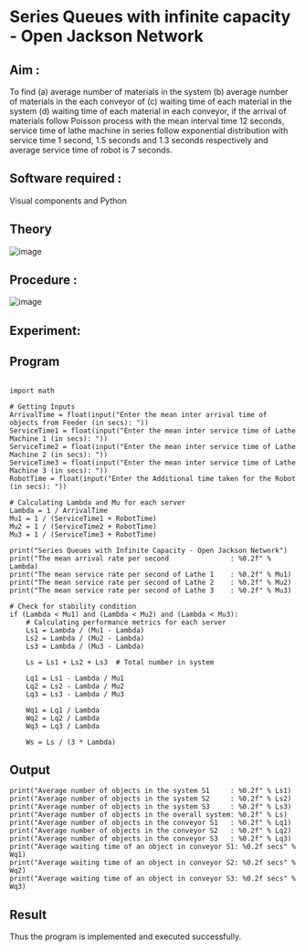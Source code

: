 # Series Queues with infinite capacity - Open Jackson Network

## Aim :
To find (a) average number of materials in the system (b) average number of materials in the each conveyor of (c) waiting time of each material in the system (d) waiting time of each material in each conveyor, if the arrival  of materials follow Poisson process with the mean interval time 12 seconds, service time of  lathe machine in series follow exponential distribution  with service time  1 second, 1.5 seconds and 1.3 seconds respectively and average service time of robot is 7 seconds.

## Software required :
Visual components and Python

## Theory

![image](https://user-images.githubusercontent.com/103921593/203239736-7b81f599-71a8-4ae7-b63e-5d98acd9ea54.png)


## Procedure :

![image](https://user-images.githubusercontent.com/103921593/203239789-bc870dce-6727-487b-a0e2-4fc3f5114889.png)


## Experiment:
## Program
```

import math

# Getting Inputs
ArrivalTime = float(input("Enter the mean inter arrival time of objects from Feeder (in secs): "))
ServiceTime1 = float(input("Enter the mean inter service time of Lathe Machine 1 (in secs): "))
ServiceTime2 = float(input("Enter the mean inter service time of Lathe Machine 2 (in secs): "))
ServiceTime3 = float(input("Enter the mean inter service time of Lathe Machine 3 (in secs): "))
RobotTime = float(input("Enter the Additional time taken for the Robot (in secs): "))

# Calculating Lambda and Mu for each server
Lambda = 1 / ArrivalTime
Mu1 = 1 / (ServiceTime1 + RobotTime)
Mu2 = 1 / (ServiceTime2 + RobotTime)
Mu3 = 1 / (ServiceTime3 + RobotTime)

print("Series Queues with Infinite Capacity - Open Jackson Network")
print("The mean arrival rate per second               : %0.2f" % Lambda)
print("The mean service rate per second of Lathe 1    : %0.2f" % Mu1)
print("The mean service rate per second of Lathe 2    : %0.2f" % Mu2)
print("The mean service rate per second of Lathe 3    : %0.2f" % Mu3)

# Check for stability condition
if (Lambda < Mu1) and (Lambda < Mu2) and (Lambda < Mu3):
    # Calculating performance metrics for each server
    Ls1 = Lambda / (Mu1 - Lambda)
    Ls2 = Lambda / (Mu2 - Lambda)
    Ls3 = Lambda / (Mu3 - Lambda)

    Ls = Ls1 + Ls2 + Ls3  # Total number in system

    Lq1 = Ls1 - Lambda / Mu1
    Lq2 = Ls2 - Lambda / Mu2
    Lq3 = Ls3 - Lambda / Mu3

    Wq1 = Lq1 / Lambda
    Wq2 = Lq2 / Lambda
    Wq3 = Lq3 / Lambda

    Ws = Ls / (3 * Lambda)
```

    
## Output


    print("Average number of objects in the system S1     : %0.2f" % Ls1)
    print("Average number of objects in the system S2     : %0.2f" % Ls2)
    print("Average number of objects in the system S3     : %0.2f" % Ls3)
    print("Average number of objects in the overall system: %0.2f" % Ls)
    print("Average number of objects in the conveyor S1   : %0.2f" % Lq1)
    print("Average number of objects in the conveyor S2   : %0.2f" % Lq2)
    print("Average number of objects in the conveyor S3   : %0.2f" % Lq3)
    print("Average waiting time of an object in conveyor S1: %0.2f secs" % Wq1)
    print("Average waiting time of an object in conveyor S2: %0.2f secs" % Wq2)
    print("Average waiting time of an object in conveyor S3: %0.2f secs" % Wq3)



## Result
Thus the program is implemented and executed successfully.
